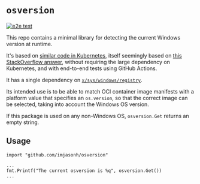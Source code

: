 # `osversion`

[![e2e test](https://github.com/imjasonh/osversion/actions/workflows/e2e.yaml/badge.svg)](https://github.com/imjasonh/osversion/actions/workflows/e2e.yaml)

This repo contains a minimal library for detecting the current Windows version at runtime.

It's based on [similar code in Kubernetes](https://github.com/kubernetes/kubernetes/blob/30a21e9abdbbeb78d2b7ce59a79e46299ced2742/pkg/kubelet/winstats/version.go#L34-L76), itself seemingly based on [this StackOverflow answer](https://stackoverflow.com/questions/44363911/detect-windows-version-in-go), without requiring the large dependency on Kubernetes, and with end-to-end tests using GitHub Actions.

It has a single dependency on [`x/sys/windows/registry`](https://pkg.go.dev/golang.org/x/sys/windows/registry).

Its intended use is to be able to match OCI container image manifests with a platform value that specifies an `os.version`, so that the correct image can be selected, taking into account the Windows OS version.

If this package is used on any non-Windows OS, `osversion.Get` returns an empty string.

## Usage

```
import "github.com/imjasonh/osversion"

...
fmt.Printf("The current osversion is %q", osversion.Get())
...
```

